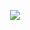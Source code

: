 <p align="center">
  <img src="https://traditionalistic-ru.000webhostapp.com/IMAGES/yourBill.JPG">
</p>



